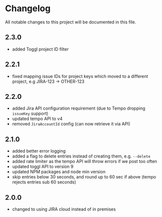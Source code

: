 # Changelog

All notable changes to this project will be documented in this file.

## 2.3.0

- added Toggl project ID filter

## 2.2.1

- fixed mapping issue IDs for project keys which moved to a different project, e.g JIRA-123 -> OTHER-123

## 2.2.0

- added Jira API configuration requirement (due to Tempo dropping `issueKey` support)
- updated tempo API to v4
- removed `JiraAccountId` config (can now retrieve it via API)

## 2.1.0

- added better error logging
- added a flag to delete entries instead of creating them, e.g. `--delete`
- added rate limiter as the tempo API will throw errors if we post too often
- updated toggl API to version 9
- updated NPM packages and node min version
- skip entries below 30 seconds, and round up to 60 sec if above (tempo rejects entries sub 60 seconds)

## 2.0.0

- changed to using JIRA cloud instead of in premises
